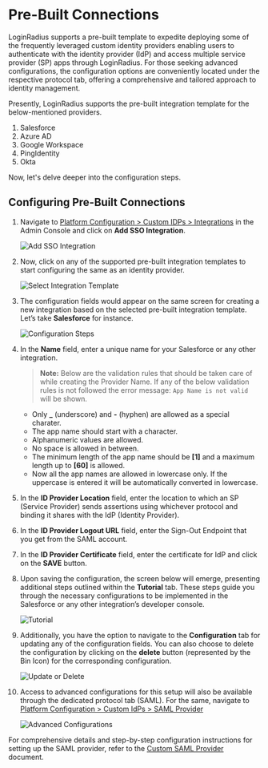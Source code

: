 # Pre-Built Connections

LoginRadius supports a pre-built template to expedite deploying some of the frequently leveraged custom identity providers enabling users to authenticate with the identity provider (IdP) and access multiple service provider (SP) apps through LoginRadius. For those seeking advanced configurations, the configuration options are conveniently located under the respective protocol tab, offering a comprehensive and tailored approach to identity management.

Presently, LoginRadius supports the pre-built integration template for the below-mentioned providers.

1. Salesforce
2. Azure AD
3. Google Workspace
4. PingIdentity
5. Okta

Now, let's delve deeper into the configuration steps.

## Configuring Pre-Built Connections

1. Navigate to [Platform Configuration > Custom IDPs > Integrations](https://adminconsole.loginradius.com/platform-configuration/authentication-configuration/custom-idps/integrations) in the Admin Console and click on **Add SSO Integration**.

    ![Add SSO Integration](https://apidocs.lrcontent.com/images/Custom-IDP---Pre-Built-Connections---Step-1_132689619365887017422793.58420695.png "Add SSO Integration")

2. Now, click on any of the supported pre-built integration templates to start configuring the same as an identity provider.

    ![Select Integration Template](https://apidocs.lrcontent.com/images/Step-2_99503707166689cbebd06c6.24551863.jpg "Select Integration Template")

3. The configuration fields would appear on the same screen for creating a new integration based on the selected pre-built integration template. Let’s take **Salesforce** for instance.

    ![Configuration Steps](https://apidocs.lrcontent.com/images/Custom-IDP---Pre-Built-Connections---Step-3_204484100665887340a4f0f2.05035948.png "Configuration Steps")

4. In the **Name** field, enter a unique name for your Salesforce or any other integration.
        
    > **Note:** Below are the validation rules that should be taken care of while creating the Provider Name. If any of the below validation rules is not followed the error message: `App Name is not valid` will be shown.

    - Only **\_** (underscore) and **-** (hyphen) are allowed as a special charater.
    - The app name should start with a character.
    - Alphanumeric values are allowed.
    - No space is allowed in between.
    - The minimum length of the app name should be **[1]** and a maximum length up to **[60]** is allowed.
    - Now all the app names are allowed in lowercase only. If the uppercase is entered it will be automatically converted in lowercase.

5. In the **ID Provider Location** field, enter the location to which an SP (Service Provider) sends assertions using whichever protocol and binding it shares with the IdP (Identity Provider).

6. In the **ID Provider Logout URL** field, enter the Sign-Out Endpoint that you get from the SAML account.

7. In the **ID Provider Certificate** field, enter the certificate for IdP and click on the **SAVE** button.

8. Upon saving the configuration, the screen below will emerge, presenting additional steps outlined within the **Tutorial** tab. These steps guide you through the necessary configurations to be implemented in the Salesforce or any other integration’s developer console.

    ![Tutorial](https://apidocs.lrcontent.com/images/Custom-IDP---Pre-Built-Connections---Step-8_14219062665887a9155a204.20149779.png "Tutorial")

9. Additionally, you have the option to navigate to the **Configuration** tab for updating any of the configuration fields. You can also choose to delete the configuration by clicking on the **delete** button (represented by the Bin Icon) for the corresponding configuration.

    ![Update or Delete](https://apidocs.lrcontent.com/images/Custom-IDP---Pre-Built-Connections---Step-9_102846392565887c401639b2.53735600.png "Update or Delete")

10. Access to advanced configurations for this setup will also be available through the dedicated protocol tab (SAML). For the same, navigate to [Platform Configuration > Custom IdPs > SAML Provider](https://adminconsole.loginradius.com/platform-configuration/authentication-configuration/custom-idps/saml-provider)

    ![Advanced Configurations](https://apidocs.lrcontent.com/images/Custom-IDP---Pre-Built-Connections---Step-10_192023964165887d5bdaeb74.47364644.png "Advanced Configurations")

For comprehensive details and step-by-step configuration instructions for setting up the SAML provider, refer to the [Custom SAML Provider](/single-sign-on/tutorial/custom-identity-providers/custom-saml-provider/) document.
